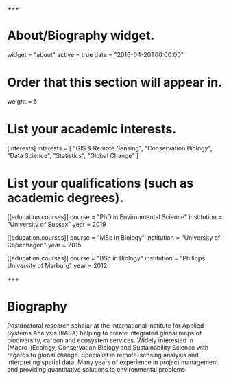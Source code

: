 +++
# About/Biography widget.
widget = "about"
active = true
date = "2016-04-20T00:00:00"

# Order that this section will appear in.
weight = 5

# List your academic interests.
[interests]
  interests = [
    "GIS & Remote Sensing",
    "Conservation Biology",
    "Data Science",
    "Statistics",
    "Global Change"
  ]

# List your qualifications (such as academic degrees).
[[education.courses]]
  course = "PhD in Environmental Science"
  institution = "University of Sussex"
  year = 2019

[[education.courses]]
  course = "MSc in Biology"
  institution = "University of Copenhagen"
  year = 2015

[[education.courses]]
  course = "BSc in Biology"
  institution = "Philipps University of Marburg"
  year = 2012

+++

# Biography
Postdoctoral research scholar at the International Institute for Applied Systems Analysis (IIASA) helping to create integrated global maps of biodiversity, carbon and ecosystem services. Widely interested in (Macro-)Ecology, Conservation Biology and Sustainability Science with regards to global change. Specialist in remote-sensing analysis and interpreting spatial data. Many years of experience in project management and providing quantitative solutions to environmental problems.
